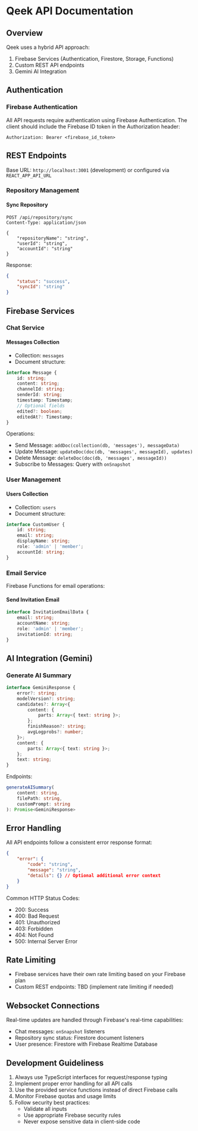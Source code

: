 # Qeek API Documentation

## Overview

Qeek uses a hybrid API approach:
1. Firebase Services (Authentication, Firestore, Storage, Functions)
2. Custom REST API endpoints
3. Gemini AI Integration

## Authentication

### Firebase Authentication

All API requests require authentication using Firebase Authentication. The client should include the Firebase ID token in the Authorization header:

```
Authorization: Bearer <firebase_id_token>
```

## REST Endpoints

Base URL: `http://localhost:3001` (development) or configured via `REACT_APP_API_URL`

### Repository Management

#### Sync Repository
```http
POST /api/repository/sync
Content-Type: application/json

{
    "repositoryName": "string",
    "userId": "string",
    "accountId": "string"
}
```

Response:
```json
{
    "status": "success",
    "syncId": "string"
}
```

## Firebase Services

### Chat Service

#### Messages Collection
- Collection: `messages`
- Document structure:
```typescript
interface Message {
    id: string;
    content: string;
    channelId: string;
    senderId: string;
    timestamp: Timestamp;
    // Optional fields
    edited?: boolean;
    editedAt?: Timestamp;
}
```

Operations:
- Send Message: `addDoc(collection(db, 'messages'), messageData)`
- Update Message: `updateDoc(doc(db, 'messages', messageId), updates)`
- Delete Message: `deleteDoc(doc(db, 'messages', messageId))`
- Subscribe to Messages: Query with `onSnapshot`

### User Management

#### Users Collection
- Collection: `users`
- Document structure:
```typescript
interface CustomUser {
    id: string;
    email: string;
    displayName: string;
    role: 'admin' | 'member';
    accountId: string;
}
```

### Email Service

Firebase Functions for email operations:

#### Send Invitation Email
```typescript
interface InvitationEmailData {
    email: string;
    accountName: string;
    role: 'admin' | 'member';
    invitationId: string;
}
```

## AI Integration (Gemini)

### Generate AI Summary
```typescript
interface GeminiResponse {
    error?: string;
    modelVersion?: string;
    candidates?: Array<{
        content: {
            parts: Array<{ text: string }>;
        };
        finishReason?: string;
        avgLogprobs?: number;
    }>;
    content: {
        parts: Array<{ text: string }>;
    };
    text: string;
}
```

Endpoints:
```typescript
generateAISummary(
    content: string,
    filePath: string,
    customPrompt: string
): Promise<GeminiResponse>
```

## Error Handling

All API endpoints follow a consistent error response format:

```json
{
    "error": {
        "code": "string",
        "message": "string",
        "details": {} // Optional additional error context
    }
}
```

Common HTTP Status Codes:
- 200: Success
- 400: Bad Request
- 401: Unauthorized
- 403: Forbidden
- 404: Not Found
- 500: Internal Server Error

## Rate Limiting

- Firebase services have their own rate limiting based on your Firebase plan
- Custom REST endpoints: TBD (implement rate limiting if needed)

## Websocket Connections

Real-time updates are handled through Firebase's real-time capabilities:
- Chat messages: `onSnapshot` listeners
- Repository sync status: Firestore document listeners
- User presence: Firestore with Firebase Realtime Database

## Development Guideliness

1. Always use TypeScript interfaces for request/response typing
2. Implement proper error handling for all API calls
3. Use the provided service functions instead of direct Firebase calls
4. Monitor Firebase quotas and usage limits
5. Follow security best practices:
   - Validate all inputs
   - Use appropriate Firebase security rules
   - Never expose sensitive data in client-side code
